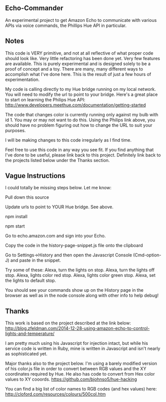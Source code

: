 ## Echo-Commander

An experimental project to get Amazon Echo to communicate with various APIs via voice commands, the Phillips Hue API in particular.

## Notes
This code is VERY primitive, and not at all reflective of what proper code should look like. Very little refactoring has been done yet. Very few features are available.
This is purely experimental and is designed solely to be a proof of concept and a toy.
There are many, many different ways to accomplish what I've done here. This is the result of just a few hours of experimentation.

My code is calling directly to my Hue bridge running on my local network. You will need to modify the url to point to your bridge.
Here's a great place to start on learning the Philips Hue API:
http://www.developers.meethue.com/documentation/getting-started

The code that changes color is currently running only against my bulb with id 1. You may or may not want to do this. Using the Philips link above, you should
have no problem figuring out how to change the URL to suit your purposes.

I will be making changes to this code irregularly as I find time.

Feel free to use this code in any way you see fit. If you find anything that I've done to be useful, please link back to this project.
Definitely link back to the projects listed below under the Thanks section.

## Vague Instructions

I could totally be missing steps below. Let me know:

Pull down this source

Update urls to point to YOUR Hue bridge. See above.

npm install

npm start

Go to echo.amazon.com and sign into your Echo.

Copy the code in the history-page-snippet.js file onto the clipboard

Go to Settings->History and then open the Javascript Console (Cmd-option-J) and paste in the snippet.

Try some of these:
Alexa, turn the lights on stop.
Alexa, turn the lights off stop.
Alexa, lights color red stop.
Alexa, lights color green stop.
Alexa, set the lights to default stop.

You should see your commands show up on the History page in the browser as well as in the node console along with other info to help debug!


## Thanks
This work is based on the project described at the link below:
http://blog.zfeldman.com/2014-12-28-using-amazon-echo-to-control-lights-and-temperature/

I am pretty much using his Javascript for injection intact, but while his service code is written in Ruby, mine is written in Javascript and isn't nearly as sophisticated yet.

Major thanks also to the project below. I'm using a barely modified version of his color.js file in order to convert between RGB values and the XY coordinates required by Hue.
He also has code to convert from Hex color values to XY cooords.
https://github.com/bjohnso5/hue-hacking

You can find a big list of color names to RGB codes (and hex values) here:  
http://cloford.com/resources/colours/500col.htm